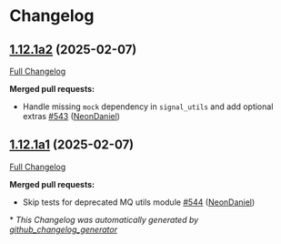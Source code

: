 # Changelog

## [1.12.1a2](https://github.com/NeonGeckoCom/neon-utils/tree/1.12.1a2) (2025-02-07)

[Full Changelog](https://github.com/NeonGeckoCom/neon-utils/compare/1.12.1a1...1.12.1a2)

**Merged pull requests:**

- Handle missing `mock` dependency in `signal_utils` and add optional extras [\#543](https://github.com/NeonGeckoCom/neon-utils/pull/543) ([NeonDaniel](https://github.com/NeonDaniel))

## [1.12.1a1](https://github.com/NeonGeckoCom/neon-utils/tree/1.12.1a1) (2025-02-07)

[Full Changelog](https://github.com/NeonGeckoCom/neon-utils/compare/1.12.0...1.12.1a1)

**Merged pull requests:**

- Skip tests for deprecated MQ utils module [\#544](https://github.com/NeonGeckoCom/neon-utils/pull/544) ([NeonDaniel](https://github.com/NeonDaniel))



\* *This Changelog was automatically generated by [github_changelog_generator](https://github.com/github-changelog-generator/github-changelog-generator)*

